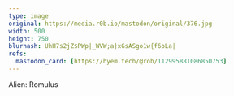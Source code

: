 ```yaml
---
type: image
original: https://media.r0b.io/mastodon/original/376.jpg
width: 500
height: 750
blurhash: UhH7s2jZ$PWp|_WVW;a}xGsASgo1w{f6oLa|
refs:
  mastodon_card: [https://hyem.tech/@rob/112995881086850753]
---
```


Alien: Romulus
